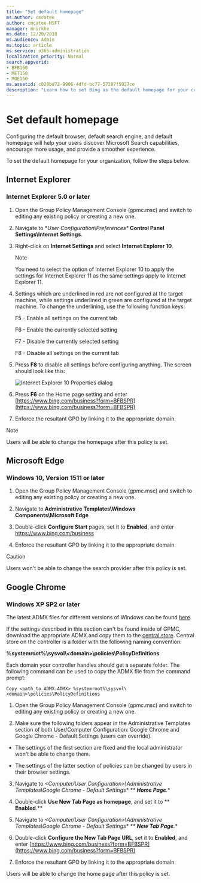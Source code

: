 ```yaml
---
title: "Set default homepage"
ms.author: cmcatee
author: cmcatee-MSFT
manager: mnirkhe
ms.date: 12/20/2018
ms.audience: Admin
ms.topic: article
ms.service: o365-administration
localization_priority: Normal
search.appverid:
- BFB160
- MET150
- MOE150
ms.assetid: c020bd72-9906-4dfd-bc77-57287f5927ce
description: "Learn how to set Bing as the default homepage for your company with Microsoft Search."
---
```


# Set default homepage

Configuring the default browser, default search engine, and default homepage will help your users discover Microsoft Search  capabilities, encourage more usage, and provide a smoother experience.
  
To set the default homepage for your organization, follow the steps below.
  
## Internet Explorer

### Internet Explorer 5.0 or later

1. Open the Group Policy Management Console (gpmc.msc) and switch to editing any existing policy or creating a new one.
    
2. Navigate to **User Configuration\Preferences\** **Control Panel Settings\Internet Settings**.
    
3. Right-click on **Internet Settings** and select **Internet Explorer 10**.
    
    > [!NOTE]
    > You need to select the option of Internet Explorer 10 to apply the settings for Internet Explorer 11 as the same settings apply to Internet Explorer 11. 
  
4. Settings which are underlined in red are not configured at the target machine, while settings underlined in green are configured at the target machine. To change the underlining, use the following function keys:
    
    F5 - Enable all settings on the current tab
    
    F6 - Enable the currently selected setting
    
    F7 - Disable the currently selected setting
    
    F8 - Disable all settings on the current tab
    
5. Press **F8** to disable all settings before configuring anything. The screen should look like this: 
    
    ![Internet Explorer 10 Properties dialog](/media/2fd55755-5007-4e33-a795-c42ce2fcef4a.jpg)
  
6. Press **F6** on the Home page setting and enter [https://www.bing.com/business?form=BFBSPR](https://www.bing.com/business?form=BFBSPR)
    
7. Enforce the resultant GPO by linking it to the appropriate domain.
    
> [!NOTE]
> Users will be able to change the homepage after this policy is set. 
  
## Microsoft Edge

### Windows 10, Version 1511 or later

1. Open the Group Policy Management Console (gpmc.msc) and switch to editing any existing policy or creating a new one.
    
2. Navigate to **Administrative Templates\Windows Components\Microsoft Edge**
    
1. Double-click **Configure Start** pages, set it to **Enabled**, and enter https://www.bing.com/business
    
3. Enforce the resultant GPO by linking it to the appropriate domain.
    
> [!CAUTION]
> Users won't be able to change the search provider after this policy is set. 
  
## Google Chrome

### Windows XP SP2 or later

The latest ADMX files for different versions of Windows can be found [here](https://support.microsoft.com/en-in/help/3087759/how-to-create-and-manage-the-central-store-for-group-policy-administra).
  
If the settings described in this section can't be found inside of GPMC, download the appropriate ADMX and copy them to the [central store](https://docs.microsoft.com/en-us/previous-versions/windows/it-pro/windows-vista/cc748955%28v%3dws.10%29). Central store on the controller is a folder with the following naming convention:
  
 **%systemroot%\sysvol\\<domain\>\policies\PolicyDefinitions**
  
Each domain your controller handles should get a separate folder. The following command can be used to copy the ADMX file from the command prompt:
  
 `Copy <path_to_ADMX.ADMX> %systemroot%\sysvol\<domain>\policies\PolicyDefinitions`
  
1. Open the Group Policy Management Console (gpmc.msc) and switch to editing any existing policy or creating a new one.
    
2. Make sure the following folders appear in the Administrative Templates section of both User/Computer Configuration: Google Chrome and Google Chrome - Default Settings (users can override).
    
  - The settings of the first section are fixed and the local administrator won't be able to change them.
    
  - The settings of the latter section of policies can be changed by users in their browser settings.
    
3. Navigate to **\<Computer/User Configuration\>\Administrative Templates\Google Chrome - Default Settings\** ** **Home Page**.**
    
1. Double-click **Use New Tab Page as homepage**, and set it to ** **Enabled**.**
    
4. Navigate to **\<Computer/User Configuration\>\Administrative Templates\Google Chrome - Default Settings\** ** **New Tab Page**.**
    
1. Double-click **Configure the New Tab Page URL**, set it to **Enabled**, and enter [https://www.bing.com/business?form=BFBSPR](https://www.bing.com/business?form=BFBSPR)
    
5. Enforce the resultant GPO by linking it to the appropriate domain.
    
Users will be able to change the home page after this policy is set.